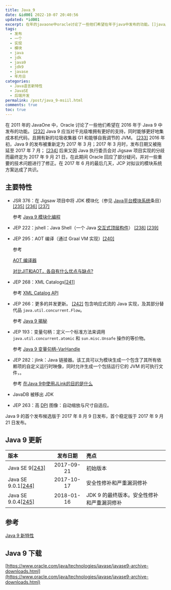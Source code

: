 ```yaml
---
title: Java_9
date: &id001 2022-10-07 20:40:56
updated: *id001
excerpt: 在年的javaone中oracle讨论了一些他们希望在年于java中发布的功能。[]java应当对千兆级堆拥有更好的支持同时能够更好地集成本机代码且拥有新的垃圾收集器g和能够自我调节的jvm。[]年初java的发布被重新定为年月_年月时发布日期又被拖延至年月_[]后来又因java执行委员会对jigsaw项目实现的分歧而最终定为年月日在此期间oracle回应了部分疑问并对一些重要的技术问题进行了修正。在年月的最后几天jcp对拟议的模块系统方案达成了共识。主要特性jsr_在jigsaw项目中将jdk模块化（参
tags:
  - 发布
  - 一个
  - 实现
  - 模块
  - java
  - jdk
  - java9
  - jdk9
  - javase
  - 年月日
categories:
  - Java语言新特性
  - JavaSE
  - 后端开发
permalink: /post/java_9-msiil.html
comments: true
toc: true
---
```

在 2011 年的 JavaOne 中，Oracle 讨论了一些他们希望在 2016 年于 Java 9 中发布的功能。 [[232]](https://zh.wikipedia.org/zh-cn/Java%E7%89%88%E6%9C%AC%E6%AD%B7%E5%8F%B2#cite_note-232) Java 9 应当对千兆级堆拥有更好的支持，同时能够更好地集成本机代码，且拥有新的垃圾收集器 G1 和能够自我调节的 JVM。 [[233]](https://zh.wikipedia.org/zh-cn/Java%E7%89%88%E6%9C%AC%E6%AD%B7%E5%8F%B2#cite_note-233) 2016 年初，Java 9 的发布被重新定为 2017 年 3 月；2017 年 3 月时，发布日期又被拖延至 2017 年 7 月； [[234]](https://zh.wikipedia.org/zh-cn/Java%E7%89%88%E6%9C%AC%E6%AD%B7%E5%8F%B2#cite_note-234) 后来又因 Java 执行委员会对 Jigsaw 项目实现的分歧而最终定为 2017 年 9 月 21 日，在此期间 Oracle 回应了部分疑问，并对一些重要的技术问题进行了修正。在 2017 年 6 月的最后几天，JCP 对拟议的模块系统方案达成了共识。

## 主要特性

* JSR 376：在 Jigsaw 项目中将 JDK 模块化（参见 [Java平台模块系统](https://zh.wikipedia.org/w/index.php?title=Java%E5%B9%B3%E5%8F%B0%E6%A8%A1%E5%9D%97%E7%B3%BB%E7%BB%9F&action=edit&redlink=1 "Java平台模块系统（页面不存在）")条目） [[235]](https://zh.wikipedia.org/zh-cn/Java%E7%89%88%E6%9C%AC%E6%AD%B7%E5%8F%B2#cite_note-Jigsaw-235)  [[236]](https://zh.wikipedia.org/zh-cn/Java%E7%89%88%E6%9C%AC%E6%AD%B7%E5%8F%B2#cite_note-236) [[237]](https://zh.wikipedia.org/zh-cn/Java%E7%89%88%E6%9C%AC%E6%AD%B7%E5%8F%B2#cite_note-237)

  参考 [Java 9 模块化编程](https://segmentfault.com/a/1190000037559624)
* JEP 222：jshell：Java Shell（一个 Java [交互式顶层构件](https://zh.wikipedia.org/wiki/%E8%AF%BB%E5%8F%96%EF%B9%A3%E6%B1%82%E5%80%BC%EF%B9%A3%E8%BE%93%E5%87%BA%E5%BE%AA%E7%8E%AF "读取﹣求值﹣输出循环")） [[238]](https://zh.wikipedia.org/zh-cn/Java%E7%89%88%E6%9C%AC%E6%AD%B7%E5%8F%B2#cite_note-238) [[239]](https://zh.wikipedia.org/zh-cn/Java%E7%89%88%E6%9C%AC%E6%AD%B7%E5%8F%B2#cite_note-239)
* JEP 295：AOT 编译（通过 Graal VM 实现）[[240]](https://zh.wikipedia.org/zh-cn/Java%E7%89%88%E6%9C%AC%E6%AD%B7%E5%8F%B2#cite_note-240)

  参考

  [AOT 编译器](https://www.ibm.com/docs/zh/sdk-java-technology/7?topic=components-aot-compiler)​

  [对比JIT和AOT，各自有什么优点与缺点?](https://www.zhihu.com/question/23874627)​
* JEP 268：XML Catalogs[[241]](https://zh.wikipedia.org/zh-cn/Java%E7%89%88%E6%9C%AC%E6%AD%B7%E5%8F%B2#cite_note-241)

  参考 [XML Catalog API](https://docs.oracle.com/javase/9/core/xml-catalog-api1.htm#JSCOR-GUID-96D2C9AC-641A-4BDB-BB08-9FA04358A6F4)
* JEP 266：更多的并发更新。 [[242]](https://zh.wikipedia.org/zh-cn/Java%E7%89%88%E6%9C%AC%E6%AD%B7%E5%8F%B2#cite_note-242) 包含响应式流的 Java 实现，及其部分替代品 `java.util.concurrent.Flow`。

  参考 [Java 9 揭秘](https://www.cnblogs.com/IcanFixIt/p/7245377.html)
* JEP 193：变量句柄：定义一个标准方法来调用 `java.util.concurrent.atomic` 和 `sun.misc.Unsafe` 操作的等价物。

  参考 [Java 9 变量句柄-VarHandle](https://www.cnblogs.com/loveLands/articles/14018768.html)
* JEP 282：jlink：Java 链接器。该工具可以为模块生成一个包含了其所有依赖项的自定义运行时映像，同时允许生成一个包括运行它的 JVM 的可执行文件，。

  参考 [在Java 9中使用JLink的目的是什么](https://www.cainiaojc.com/note/qa03zx.html)
* JavaDB 被移出 JDK
* JEP 263：高 [DPI](https://zh.wikipedia.org/wiki/%E6%AF%8F%E8%8B%B1%E5%AF%B8%E5%83%8F%E7%B4%A0 "每英寸像素") 图像：自动缩放与尺寸自适应。

Java 9 的首个发布候选版于 2017 年 8 月 9 日发布，首个稳定版于 2017 年 9 月 21 日发布。

## Java 9 更新

|版本|发布日期|亮点|
| :-------------| :--------: | :-----------------------------------------|
|Java SE 9[[243]](https://zh.wikipedia.org/zh-cn/Java版本歷史#cite_note-243)|2017-09-21|初始版本|
|Java SE 9.0.1[[244]](https://zh.wikipedia.org/zh-cn/Java版本歷史#cite_note-244)|2017-10-17|安全性修补和严重漏洞修补|
|Java SE 9.0.4[[245]](https://zh.wikipedia.org/zh-cn/Java版本歷史#cite_note-245)|2018-01-16|JDK 9 的最终版本。安全性修补和严重漏洞修补|

## 参考

[Java 9 新特性](https://www.wdbyte.com/2020/02/jdk/jdk9-feature/)

## Java 9 下载

[https://www.oracle.com/java/technologies/javase/javase9-archive-downloads.html](https://www.oracle.com/java/technologies/javase/javase9-archive-downloads.html)
